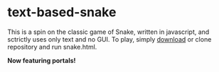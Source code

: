 # text-based-snake
This is a spin on the classic game of Snake, written in javascript, and sctrictly
uses only text and no GUI.
To play, simply [download](https://github.com/Vesalon/text-based-snake/archive/master.zip) or clone repository and run snake.html.

**Now featuring portals!**
